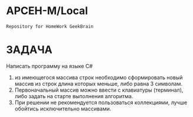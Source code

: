 # APCEH-M/Local
 ```
 Repository for HomeWork GeekBrain
```

# ЗАДАЧА

Написать программу на языке C#
1. из имеющегося массива строк необходимо сформировать новый массив из строк длина которых меньше, либо равна 3 символам.
2. Первоначальный массив можно ввести с клавиатуры (терминал), либо задать на старте выполнения алгоритма.
3. При решении не рекомендуется пользоваться коллекциями, лучше обойтись исключительно массивами.